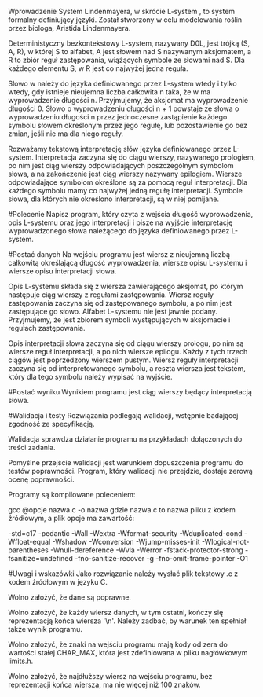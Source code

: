 <hx>Wprowadzenie</hx>
System Lindenmayera, w skrócie L-system , to system formalny definiujący języki. Został stworzony w celu modelowania roślin przez biologa, Aristida Lindenmayera.

Deterministyczny bezkontekstowy L-system, nazywany D0L, jest trójką (S, A, R), w której S to alfabet, A jest słowem nad S nazywanym aksjomatem, a R to zbiór reguł zastępowania, wiążących symbole ze słowami nad S. Dla każdego elementu S, w R jest co najwyżej jedna reguła.

Słowo w należy do języka definiowanego przez L-system wtedy i tylko wtedy, gdy istnieje nieujemna liczba całkowita n taka, że w ma wyprowadzenie długości n. Przyjmujemy, że aksjomat ma wyprowadzenie długości 0. Słowo o wyprowadzeniu długości n + 1 powstaje ze słowa o wyprowadzeniu długości n przez jednoczesne zastąpienie każdego symbolu słowem określonym przez jego regułę, lub pozostawienie go bez zmian, jeśli nie ma dla niego reguły.

Rozważamy tekstową interpretację słów języka definiowanego przez L-system. Interpretacja zaczyna się do ciągu wierszy, nazywanego prologiem, po nim jest ciąg wierszy odpowiadających poszczególnym symbolom słowa, a na zakończenie jest ciąg wierszy nazywany epilogiem. Wiersze odpowiadające symbolom określone są za pomocą reguł interpretacji. Dla każdego symbolu mamy co najwyżej jedną regułę interpretacji. Symbole słowa, dla których nie określono interpretacji, są w niej pomijane.

#Polecenie
Napisz program, który czyta z wejścia długość wyprowadzenia, opis L-systemu oraz jego interpretacji i pisze na wyjście interpretację wyprowadzonego słowa należącego do języka definiowanego przez L-system.

#Postać danych
Na wejściu programu jest wiersz z nieujemną liczbą całkowitą określającą długość wyprowadzenia, wiersze opisu L-systemu i wiersze opisu interpretacji słowa.

Opis L-systemu składa się z wiersza zawierającego aksjomat, po którym następuje ciąg wierszy z regułami zastępowania. Wiersz reguły zastępowania zaczyna się od zastępowanego symbolu, a po nim jest zastępujące go słowo. Alfabet L-systemu nie jest jawnie podany. Przyjmujemy, że jest zbiorem symboli występujących w aksjomacie i regułach zastępowania.

Opis interpretacji słowa zaczyna się od ciągu wierszy prologu, po nim są wiersze reguł interpretacji, a po nich wiersze epilogu. Każdy z tych trzech ciągów jest poprzedzony wierszem pustym. Wiersz reguły interpretacji zaczyna się od interpretowanego symbolu, a reszta wiersza jest tekstem, który dla tego symbolu należy wypisać na wyjście.

#Postać wyniku
Wynikiem programu jest ciąg wierszy będący interpretacją słowa.

#Walidacja i testy
Rozwiązania podlegają walidacji, wstępnie badającej zgodność ze specyfikacją.

Walidacja sprawdza działanie programu na przykładach dołączonych do treści zadania.

Pomyślne przejście walidacji jest warunkiem dopuszczenia programu do testów poprawności. Program, który walidacji nie przejdzie, dostaje zerową ocenę poprawności.

Programy są kompilowane poleceniem:

gcc @opcje nazwa.c -o nazwa
gdzie nazwa.c to nazwa pliku z kodem źródłowym, a plik opcje ma zawartość:

-std=c17
-pedantic
-Wall
-Wextra
-Wformat-security
-Wduplicated-cond
-Wfloat-equal
-Wshadow
-Wconversion
-Wjump-misses-init
-Wlogical-not-parentheses
-Wnull-dereference
-Wvla
-Werror
-fstack-protector-strong
-fsanitize=undefined
-fno-sanitize-recover
-g
-fno-omit-frame-pointer
-O1

#Uwagi i wskazówki
Jako rozwiązanie należy wysłać plik tekstowy .c z kodem źródłowym w języku C.

Wolno założyć, że dane są poprawne.

Wolno założyć, że każdy wiersz danych, w tym ostatni, kończy się reprezentacją końca wiersza '\n'. Należy zadbać, by warunek ten spełniał także wynik programu.

Wolno założyć, że znaki na wejściu programu mają kody od zera do wartości stałej CHAR_MAX, która jest zdefiniowana w pliku nagłówkowym limits.h.

Wolno założyć, że najdłuższy wiersz na wejściu programu, bez reprezentacji końca wiersza, ma nie więcej niż 100 znaków.
